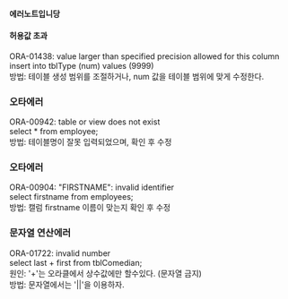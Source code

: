 #### 에러노트입니당

#### 허용값 초과
ORA-01438: value larger than specified precision allowed for this column   
insert into tblType (num) values (9999)   
방법: 테이블 생성 범위를 조절하거나, num 값을 테이블 범위에 맞게 수정한다.   

### 오타에러 
ORA-00942: table or view does not exist   
select * from employee;     
방법: 테이블명이 잘못 입력되었으며, 확인 후 수정    

### 오타에러
ORA-00904: "FIRSTNAME": invalid identifier   
select firstname from employees;    
방법: 캘럼 firstname 이름이 맞는지 확인 후 수정  

### 문자열 연산에러    
ORA-01722: invalid number   
select last + first from tblComedian;  
원인: '+'는 오라클에서 상수값에만 할수있다. (문자열 금지)  
방법: 문자열에서는 '||'을 이용하자.  

